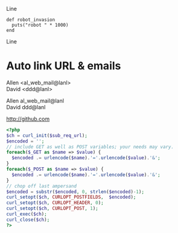 Line

    def robot_invasion
      puts("robot " * 1000)
    end

Line

# Auto link URL & emails

Allen \<al_web_mail@lanl>    
David \<ddd@lanl>

Allen al_web_mail@lanl    
David ddd@lanl

http://github.com

```php
<?php
$ch = curl_init($sub_req_url);
$encoded = '';
// include GET as well as POST variables; your needs may vary.
foreach($_GET as $name => $value) {
  $encoded .= urlencode($name).'='.urlencode($value).'&';
}
foreach($_POST as $name => $value) {
  $encoded .= urlencode($name).'='.urlencode($value).'&';
}
// chop off last ampersand
$encoded = substr($encoded, 0, strlen($encoded)-1);
curl_setopt($ch, CURLOPT_POSTFIELDS,  $encoded);
curl_setopt($ch, CURLOPT_HEADER, 0);
curl_setopt($ch, CURLOPT_POST, 1);
curl_exec($ch);
curl_close($ch);
?>
```

